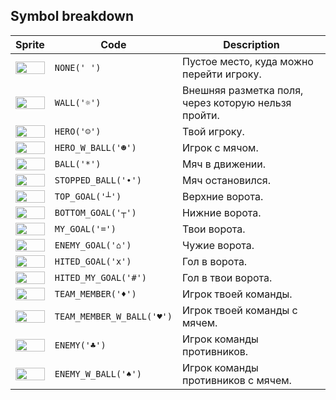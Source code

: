 <meta charset="UTF-8">

## Symbol breakdown
| Sprite | Code | Description |
| -------- | -------- | -------- |
|<img src="/codenjoy-contest/resources/football/sprite/none.png" style="height:100%;" /> | `NONE(' ')` | Пустое место, куда можно перейти игроку. | 
|<img src="/codenjoy-contest/resources/football/sprite/wall.png" style="height:100%;" /> | `WALL('☼')` | Внешняя разметка поля, через которую нельзя пройти. | 
|<img src="/codenjoy-contest/resources/football/sprite/hero.png" style="height:100%;" /> | `HERO('☺')` | Твой игроку. | 
|<img src="/codenjoy-contest/resources/football/sprite/hero_w_ball.png" style="height:100%;" /> | `HERO_W_BALL('☻')` | Игрок с мячом. | 
|<img src="/codenjoy-contest/resources/football/sprite/ball.png" style="height:100%;" /> | `BALL('*')` | Мяч в движении. | 
|<img src="/codenjoy-contest/resources/football/sprite/stopped_ball.png" style="height:100%;" /> | `STOPPED_BALL('∙')` | Мяч остановился. | 
|<img src="/codenjoy-contest/resources/football/sprite/top_goal.png" style="height:100%;" /> | `TOP_GOAL('┴')` | Верхние ворота. | 
|<img src="/codenjoy-contest/resources/football/sprite/bottom_goal.png" style="height:100%;" /> | `BOTTOM_GOAL('┬')` | Нижние ворота. | 
|<img src="/codenjoy-contest/resources/football/sprite/my_goal.png" style="height:100%;" /> | `MY_GOAL('=')` | Твои ворота. | 
|<img src="/codenjoy-contest/resources/football/sprite/enemy_goal.png" style="height:100%;" /> | `ENEMY_GOAL('⌂')` | Чужие ворота. | 
|<img src="/codenjoy-contest/resources/football/sprite/hited_goal.png" style="height:100%;" /> | `HITED_GOAL('x')` | Гол в ворота. | 
|<img src="/codenjoy-contest/resources/football/sprite/hited_my_goal.png" style="height:100%;" /> | `HITED_MY_GOAL('#')` | Гол в твои ворота. | 
|<img src="/codenjoy-contest/resources/football/sprite/team_member.png" style="height:100%;" /> | `TEAM_MEMBER('♦')` | Игрок твоей команды. | 
|<img src="/codenjoy-contest/resources/football/sprite/team_member_w_ball.png" style="height:100%;" /> | `TEAM_MEMBER_W_BALL('♥')` | Игрок твоей команды с мячем. | 
|<img src="/codenjoy-contest/resources/football/sprite/enemy.png" style="height:100%;" /> | `ENEMY('♣')` | Игрок команды противников. | 
|<img src="/codenjoy-contest/resources/football/sprite/enemy_w_ball.png" style="height:100%;" /> | `ENEMY_W_BALL('♠')` | Игрок команды противников с мячем. | 
